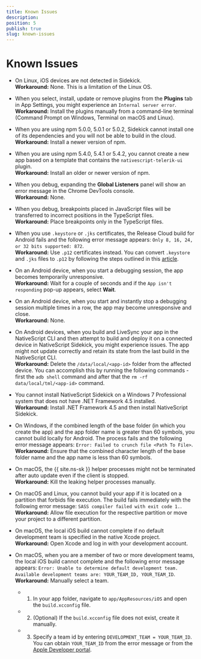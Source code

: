 ```yaml
---
title: Known Issues
description: 
position: 5
publish: true
slug: known-issues
---
```


# Known Issues

* On Linux, iOS devices are not detected in Sidekick.<br/>
**Workaround:** None. This is a limitation of the Linux OS.

* When you select, install, update or remove plugins from the **Plugins** tab in App Settings, you might experience an `Internal server error`.<br/>
**Workaround:** Install the plugins manually from a command-line terminal (Command Prompt on Windows, Terminal on macOS and Linux). 

* When you are using npm 5.0.0, 5.0.1 or 5.0.2, Sidekick cannot install one of its dependencies and you will not be able to build in the cloud.<br/>
**Workaround:** Install a newer version of npm.  

* When you are using npm 5.4.0, 5.4.1 or 5.4.2, you cannot create a new app based on a template that contains the `nativescript-telerik-ui` plugin.<br/>
**Workaround:** Install an older or newer version of npm. 

* When you debug, expanding the **Global Listeners** panel will show an error message in the Chrome DevTools console.<br/>
**Workaround:** None.

* When you debug, breakpoints placed in JavaScript files will be transferred to incorrect positions in the TypeScript files.<br/>
**Workaround:** Place breakpoints only in the TypeScript files.

* When you use `.keystore` or `.jks` certificates, the Release Cloud build for Android fails and the following error message appears: `Only 8, 16, 24, or 32 bits supported: 872`.<br/>
**Workaround:** Use `.p12` certificates instead. You can convert `.keystore` and `.jks` files to `.p12` by following the steps outlined in this [article](https://www.tbs-certificates.co.uk/FAQ/en/627.html).

* On an Android device, when you start a debugging session, the app becomes temporarily unresponsive.<br/>
**Workaround:** Wait for a couple of seconds and if the `App isn't responding` pop-up appears, select **Wait**. 

* On an Android device, when you start and instantly stop a debugging session multiple times in a row, the app may become unresponsive and close.<br/>
**Workaround:** None.  

* On Android devices, when you build and LiveSync your app in the NativeScript CLI and then attempt to build and deploy it on a connected device in NativeScript Sidekick, you might experience issues. The app might not update correctly and retain its state from the last build in the NativeScript CLI.<br/>
**Workaround:** Delete the `/data/local/<app-id>` folder from the affected device. You can accomplish this by running the following commands - first the `adb shell` command and after that the `rm -rf data/local/tml/<app-id>` command.

* You cannot install NativeScript Sidekick on a Windows 7 Professional system that does not have .NET Framework 4.5 installed.<br/>
**Workaround:** Install .NET Framework 4.5 and then install NativeScript Sidekick. 

* On Windows, if the combined length of the base folder (in which you create the app) and the app folder name is greater than 60 symbols, you cannot build locally for Android. The process fails and the following error message appears: `Error: Failed to crunch file <Path To File>`.<br/>
**Workaround:** Ensure that the combined character length of the base folder name and the app name is less than 60 symbols. 

* On macOS, the {{ site.ns-sk }} helper processes might not be terminated after auto update even if the client is stopped.<br/>
**Workaround:** Kill the leaking helper processes manually. 

* On macOS and Linux, you cannot build your app if it is located on a partition that forbids file execution. The build fails immediately with the following error message: `SASS compiler failed with exit code 1.`. <br/>
**Workaround:** Allow file execution for the respective partition or move your project to a different partition. 

* On macOS, the local iOS build cannot complete if no default development team is specified in the native Xcode project.<br/>
**Workaround:** Open Xcode and log in with your development account.

* On macOS, when you are a member of two or more development teams, the local iOS build cannot complete and the following error message appears: `Error: Unable to determine default development team. Available development teams are: YOUR_TEAM_ID, YOUR_TEAM_ID`.<br/>
**Workaround:** Manually select a team.
	* 1. In your app folder, navigate to `app/AppResources/iOS` and open the `build.xcconfig` file.
	* 2. (Optional) If the `build.xcconfig` file does not exist, create it manually.
	* 3. Specify a team id by entering `DEVELOPMENT_TEAM = YOUR_TEAM_ID`. You can obtain `YOUR_TEAM_ID` from the error message or from the [Apple Developer portal](https://developer.apple.com/account/#/membership). 

